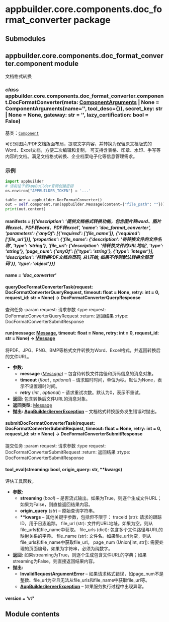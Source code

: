 # appbuilder.core.components.doc_format_converter package

## Submodules

## appbuilder.core.components.doc_format_converter.component module

文档格式转换

### *class* appbuilder.core.components.doc_format_converter.component.DocFormatConverter(meta: [ComponentArguments](appbuilder.core.md#appbuilder.core.component.ComponentArguments) | None = ComponentArguments(name='', tool_desc={}), secret_key: str | None = None, gateway: str = '', lazy_certification: bool = False)

基类：[`Component`](appbuilder.core.md#appbuilder.core.component.Component)

可识别图片/PDF文档版面布局，提取文字内容，并转换为保留原文档版式的Word、Excel文档，方便二次编辑和复制，
可支持含表格、印章、水印、手写等内容的文档。满足文档格式转换、企业档案电子化等信息管理需求。

### 示例

```python
import appbuilder
# 请前往千帆AppBuilder官网创建密钥
os.environ["APPBUILDER_TOKEN"] = '...'

table_ocr = appbuilder.DocFormatConverter()
out = self.component.run(appbuilder.Message(content={"file_path": ""}))
print(out.content)
```

#### manifests *= [{'description': '提供文档格式转换功能，包含图片转word、图片转excel、PDF转word、PDF转excel', 'name': 'doc_format_converter', 'parameters': {'anyOf': [{'required': ['file_name']}, {'required': ['file_url']}], 'properties': {'file_name': {'description': '待转换文件的文件名称', 'type': 'string'}, 'file_url': {'description': '待转换文件的URL地址', 'type': 'string'}, 'page_num': {'anyOf': [{'type': 'string'}, {'type': 'integer'}], 'description': '待转换PDF文档的页码, 从1开始, 如果不传则默认转换全部页码'}}, 'type': 'object'}}]*

#### name *= 'doc_converter'*

#### queryDocFormatConverterTask(request: DocFormatConverterQueryRequest, timeout: float = None, retry: int = 0, request_id: str = None) → DocFormatConverterQueryResponse

查询任务
:param request: 请求参数
:type request: DoFormatcConverterQueryRequest
:return: 返回结果
:rtype: DocFormatConverterSubmitResponse

#### run(message: [Message](appbuilder.core.md#appbuilder.core.message.Message), timeout: float = None, retry: int = 0, request_id: str = None) → [Message](appbuilder.core.md#appbuilder.core.message.Message)

将PDF、JPG、PNG、BMP等格式文件转换为Word、Excel格式，并返回转换后的文件URL。

* **参数:**
  * **message** ([*Message*](appbuilder.md#appbuilder.Message)) – 包含待转换文件路径和页码信息的消息对象。
  * **timeout** (*float* *,* *optional*) – 请求超时时间，单位为秒。默认为None，表示不设置超时时间。
  * **retry** (*int* *,* *optional*) – 请求重试次数。默认为0，表示不重试。
* **返回:**
  包含转换后文件URL的消息对象。
* **返回类型:**
  [Message](appbuilder.md#appbuilder.Message)
* **抛出:**
  [**AppBuilderServerException**](appbuilder.md#appbuilder.AppBuilderServerException) – 文档格式转换服务发生错误时抛出。

#### submitDocFormatConverterTask(request: DocFormatConverterSubmitRequest, timeout: float = None, retry: int = 0, request_id: str = None) → DocFormatConverterSubmitResponse

提交任务
:param request: 请求参数
:type request: DocFormatConverterSubmitRequest
:return: 返回结果
:rtype: DocFormatConverterSubmitResponse

#### tool_eval(streaming: bool, origin_query: str, \*\*kwargs)

评估工具函数。

* **参数:**
  * **streaming** (*bool*) – 是否流式输出。如果为True，则逐个生成文件URL；如果为False，则直接返回结果内容。
  * **origin_query** (*str*) – 原始查询字符串。
  * **\*\*kwargs** – 其他关键字参数，包括但不限于：
    traceid (str): 请求的跟踪ID，用于日志追踪。
    file_url (str): 文件的URL地址。如果为空，则从file_urls和file_name中获取。
    file_urls (dict): 包含多个文件路径与URL的映射关系的字典。
    file_name (str): 文件名。如果file_url为空，则从file_urls和file_name中获取file_url。
    page_num (Union[int, str]): 需要处理的页面编号，如果为字符串，必须为纯数字。
* **返回:**
  如果streaming为True，则逐个生成包含文件URL的字典；如果streaming为False，则直接返回结果内容。
* **抛出:**
  * **InvalidRequestArgumentError** – 如果请求格式错误，如page_num不是整数、file_url为空且无法从file_urls和file_name中获取file_url等。
  * [**AppBuilderServerException**](appbuilder.md#appbuilder.AppBuilderServerException) – 如果服务执行过程中出现异常。

#### version *= 'v1'*

## Module contents
